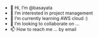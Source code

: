- 👋 Hi, I’m @basayata
- 👀 I’m interested in project management
- 🌱 I’m currently learning AWS cloud :)
- 💞️ I’m looking to collaborate on ...
- 📫 How to reach me ... by email

<!---
basayata/basayata is a ✨ special ✨ repository because its `README.md` (this file) appears on your GitHub profile.
You can click the Preview link to take a look at your changes.
--->
